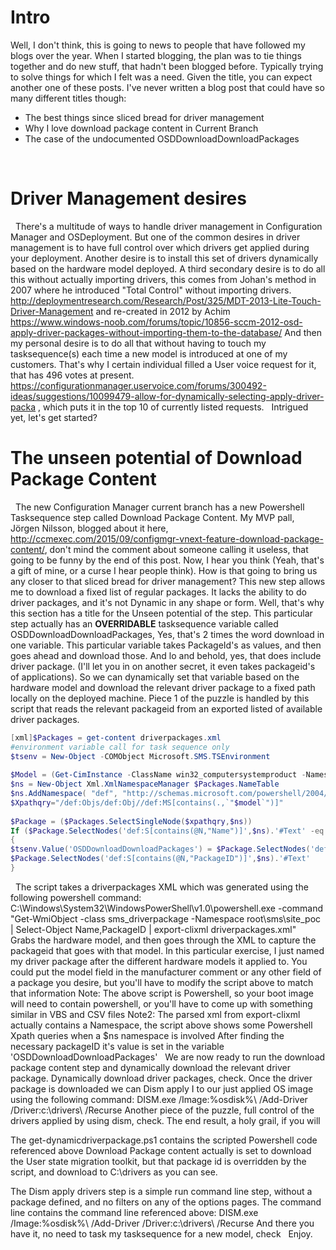 # Intro  #
Well, I don't think, this is going to news to people that have followed my blogs over the year. When I started blogging, the plan was to tie things together and do new stuff, that hadn't been blogged before. Typically trying to solve things for which I felt was a need. 
Given the title, you can expect another one of these posts. 
I've never written a blog post that could have so many different titles though: 
- The best things since sliced bread for driver management 
- Why I love download package content in Current Branch 
- The case of the undocumented OSDDownloadDownloadPackages

 
# Driver Management desires  #
 
There's a multitude of ways to handle driver management in Configuration Manager and OSDeployment. 
But one of the common desires in driver management is to have full control over which drivers get applied during your deployment. 
Another desire is to install this set of drivers dynamically based on the hardware model deployed. 
A third secondary desire is to do all this without actually importing drivers, this comes from Johan's method in 2007 where he introduced "Total Control" without importing drivers. http://deploymentresearch.com/Research/Post/325/MDT-2013-Lite-Touch-Driver-Management and re-created in 2012 by Achim https://www.windows-noob.com/forums/topic/10856-sccm-2012-osd-apply-driver-packages-without-importing-them-to-the-database/ 
And then my personal desire is to do all that without having to touch my tasksequence(s) each time a new model is introduced at one of my customers. 
That's why I certain individual filled a User voice request for it, that has 496 votes at present. https://configurationmanager.uservoice.com/forums/300492-ideas/suggestions/10099479-allow-for-dynamically-selecting-apply-driver-packa , which puts it in the top 10 of currently listed requests. 
 
Intrigued yet, let's get started? 
 
# The unseen potential of Download Package Content  #
 
The new Configuration Manager current branch has a new Powershell Tasksequence step called Download Package Content. 
My MVP pall, Jörgen Nilsson, blogged about it here, http://ccmexec.com/2015/09/configmgr-vnext-feature-download-package-content/, don't mind the comment about someone calling it useless, that going to be funny by the end of this post. 
Now, I hear you think (Yeah, that's a gift of mine, or a curse I hear people think). 
How is that going to bring us any closer to that sliced bread for driver management? This new step allows me to download a fixed list of regular packages. 
It lacks the ability to do driver packages, and it's not Dynamic in any shape or form. 
Well, that's why this section has a title for the Unseen potential of the step. This particular step actually has an **OVERRIDABLE** tasksequence variable called OSDDownloadDownloadPackages, Yes, that's 2 times the word download in one variable. This particular variable takes PackageId's as values, and then goes ahead and download those. And lo and behold, yes, that does include driver package. (I'll let you in on another secret, it even takes packageid's of applications). 
So we can dynamically set that variable based on the hardware model and download the relevant driver package to a fixed path locally on the deployed machine. Piece 1 of the puzzle is handled by this script that reads the relevant packageid from an exported listed of available driver packages. 

```PowerShell
[xml]$Packages = get-content driverpackages.xml 
#environment variable call for task sequence only 
$tsenv = New-Object -COMObject Microsoft.SMS.TSEnvironment 
 
$Model = (Get-CimInstance -ClassName win32_computersystemproduct -Namespace root\cimv2).Name 
$ns = New-Object Xml.XmlNamespaceManager $Packages.NameTable 
$ns.AddNamespace( "def", "http://schemas.microsoft.com/powershell/2004/04" ) 
$Xpathqry="/def:Objs/def:Obj//def:MS[contains(.,`"$model`")]" 
 
$Package = ($Packages.SelectSingleNode($xpathqry,$ns)) 
If ($Package.SelectNodes('def:S[contains(@N,"Name")]',$ns).'#Text' -eq $Model) 
{ 
$tsenv.Value('OSDDownloadDownloadPackages') = $Package.SelectNodes('def:S[contains(@N,"PackageID")]',$ns).'#Text' 
$Package.SelectNodes('def:S[contains(@N,"PackageID")]',$ns).'#Text' 
} 
```
 
The script takes a driverpackages XML which was generated using the following powershell command: 
C:\Windows\System32\WindowsPowerShell\v1.0\powershell.exe -command "Get-WmiObject -class sms_driverpackage -Namespace root\sms\site_poc | Select-Object Name,PackageID | export-clixml driverpackages.xml" 
 
Grabs the hardware model, and then goes through the XML to capture the packageid that goes with that model. In this particular exercise, I just named my driver package after the different hardware models it applied to. 
You could put the model field in the manufacturer comment or any other field of a package you desire, but you'll have to modify the script above to match that information 
Note: The above script is Powershell, so your boot image will need to contain powershell, or you'll have to come up with something similar in VBS and CSV files 
Note2: The parsed xml from export-clixml actually contains a Namespace, the script above shows some Powershell Xpath queries when a $ns namespace is involved 
After finding the necessary packageID it's value is set in the variable 'OSDDownloadDownloadPackages' 
 
We are now ready to run the download package content step and dynamically download the relevant driver package. 
Dynamically download driver packages, check. 
Once the driver package is downloaded we can Dism apply I to our just applied OS image using the following command: 
DISM.exe /Image:%osdisk%\ /Add-Driver /Driver:c:\drivers\ /Recurse 
Another piece of the puzzle, full control of the drivers applied by using dism, check. 
The end result, a holy grail, if you will 

The get-dynamicdriverpackage.ps1 contains the scripted Powershell code referenced above 
Download Package content actually is set to download the User state migration toolkit, but that package id is overridden by the script, and download to C:\drivers as you can see. 
 
The Dism apply drivers step is a simple run command line step, without a package defined, and no filters on any of the options pages. 
The command line contains the command line referenced above: 
DISM.exe /Image:%osdisk%\ /Add-Driver /Driver:c:\drivers\ /Recurse 
And there you have it, no need to task my tasksequence for a new model, check 
 
Enjoy. 